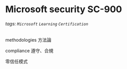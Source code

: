 # Microsoft security SC-900
###### tags: `Microsoft` `Learning` `Certification`

methodologies 方法論

compliance 遵守、合規

零信任模式